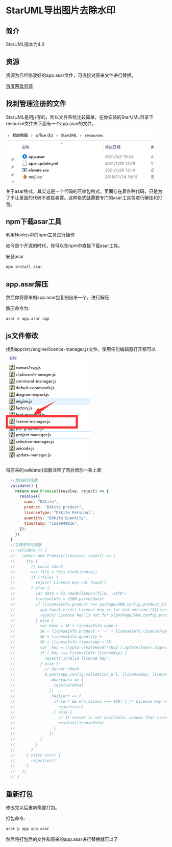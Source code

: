 # StarUML导出图片去除水印

## 简介

StarUML版本为4.0

## 资源

资源为已经修改好的app.asar文件，可直接对原来文件进行替换。

[百度网盘资源](https://pan.baidu.com/s/1mmXueRtEDb7QNkYnidHK_A?pwd=yaob)


## 找到管理注册的文件

StarUML是用js写的，所以文件系统比较简单，在你安装的StarUML目录下resourse文件夹下面有一个app.asar的文件。

![文件目录](1.png)

关于asar格式，其实这是一个代码的压缩包格式，里面存在着各种代码，只是为了不让里面的代码不直接暴露。这种格式就需要专门的asar工具包进行解压和打包。

## npm下载asar工具

利用Nodejs中的npm工具进行操作

如今是个开源的时代，你可以在npm中直接下载asar工具。

安装asar

```bash
npm install asar
```
## app.asar解压

然后你将原来的app.asar包复制出来一个，进行解压

解压命令为:

```bash
asar e app.asar app
```

## js文件修改

找到app/src/engine/licence-manager.js文件，使用任何编辑器打开都可以

![](2.png)

将原来的validate()函数注释了然后增加一条上面

```js
  //增加新的函数
  validate() {
    return new Promise((resolve, reject) => {
      resolve({
        name: "DXkite",
        product: "DXkite product",
        licenseType: "DXkite Personal",
        quantity: "DXkite Quantity",
        timestamp: "1529049036",
      });
    })
  }
  //注释原来的函数
  // validate () {
  //   return new Promise((resolve, reject) => {
  //     try {
  //       // Local check
  //       var file = this.findLicense()
  //       if (!file) {
  //         reject('License key not found')
  //       } else {
  //         var data = fs.readFileSync(file, 'utf8')
  //         licenseInfo = JSON.parse(data)
  //         if (licenseInfo.product !== packageJSON.config.product_id) {
  //           app.toast.error(`License key is for old version (${licenseInfo.product})`)
  //           reject(`License key is not for ${packageJSON.config.product_id}`)
  //         } else {
  //           var base = SK + licenseInfo.name +
  //           SK + licenseInfo.product + '-' + licenseInfo.licenseType +
  //           SK + licenseInfo.quantity +
  //           SK + licenseInfo.timestamp + SK
  //           var _key = crypto.createHash('sha1').update(base).digest('hex').toUpperCase()
  //           if (_key !== licenseInfo.licenseKey) {
  //             reject('Invalid license key')
  //           } else {
  //             // Server check
  //             $.post(app.config.validation_url, {licenseKey: licenseInfo.licenseKey})
  //               .done(data => {
  //                 resolve(data)
  //               })
  //               .fail(err => {
  //                 if (err && err.status === 499) { /* License key not exists */
  //                   reject(err)
  //                 } else {
  //                   // If server is not available, assume that license key is valid
  //                   resolve(licenseInfo)
  //                 }
  //               })
  //           }
  //         }
  //       }
  //     } catch (err) {
  //       reject(err)
  //     }
  //   })
  // }
```

## 重新打包

修改完以后重新需要打包。

打包命令:

```bash
asar p app app.asar
```

然后将打包后的文件和原来的app.asar进行替换就可以了